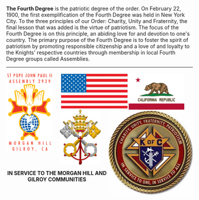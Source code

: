 <b>The Fourth Degree</b> is the patriotic degree of the order. On February 22, 1900, the first exemplification of the Fourth Degree was held in New York City. To the three principles of our Order: Charity, Unity and Fraternity, the final lesson that was added is the virtue of patriotism. The focus of the Fourth Degree is on this principle, an abiding love for and devotion to one's country. The primary purpose of the Fourth Degree is to foster the spirit of patriotism by promoting responsible citizenship and a love of and loyalty to the Knights' respective countries through membership in local Fourth Degree groups called Assemblies.
<br>
<hr>
<p align="center">
<img align="left" img src="assets/img/2939logoA.png" width="125">
<img align="center" img src="assets/img/usflag1A.jpg" width="180">
<img align="center" img src="assets/img/calflag1A.jpg" width="150">
<img align="center" img src="assets/img/vakeys.png" width="110">
<img align="right" img src="assets/img/kofc9.jpg" width="230">
</p>
<center><b>IN SERVICE TO THE MORGAN HILL AND GILROY COMMUNITIES</b>
<br>
<br>
<br>


